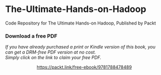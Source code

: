 # The-Ultimate-Hands-on-Hadoop
Code Repository for The Ultimate Hands-on Hadoop, Published by Packt
### Download a free PDF

 <i>If you have already purchased a print or Kindle version of this book, you can get a DRM-free PDF version at no cost.<br>Simply click on the link to claim your free PDF.</i>
<p align="center"> <a href="https://packt.link/free-ebook/9781788478489">https://packt.link/free-ebook/9781788478489 </a> </p>